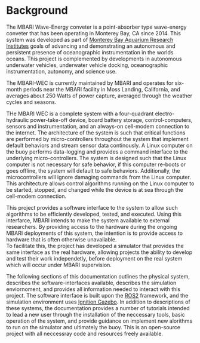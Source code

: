 # Background  

The MBARI Wave-Energy conveter is a point-absorber type wave-energy conveter that has been operating in Monterey Bay, CA since 2014.
This system was developed  as part of  [Monterey Bay Aquarium Research Institutes](http://www.mbari.org) goals of advancing and demonstrating an autonomous and persistent presence of oceanographic instrumentation in the worlds oceans.
This project is complemented by developments in autonomous underwater vehicles, underwater vehicle docking, oceanographic instrumentation, autonomy, and science use. 

The MBARI-WEC is currently maintained by MBARI and operates for six-month periods near the MBARI facility in Moss Landing, California, and averages about 250 Watts of power capture, averaged through the weather cycles and seasons.

THe MBARI WEC is a complete system with a four-quadrant electro-hydraulic power-take-off device, board battery storage, control-computers, sensors and instrumentation, and an always-on cell-modem connection to the internet.
The architecture of the system is such that critical functions are performed by micro-controllers throughout the system that implement default behaviors and stream sensor data continously.
A Linux computer on the buoy performs data-logging and provides a command interface to the underlying micro-controllers. The system is designed such that the Linux computer is not necessary for safe behavior, if this computer re-boots or goes offline, the system will default to safe behaviors.  Additionally, the microcontrollers will ignore damaging commands from the Linux computer. 
This architecture allows control algorithms running on the Linux computer to be started, stopped, and changed while the device is at sea through the cell-modem connection.  

This project provides a software interface to the system to allow such algorithms to be efficiently developed, tested, and executed.
Using this interfarce, MBARI intends to make the system available to external researchers.
By providing access to the hardware during the ongoing MBARI deployments of this system, the intention is to provide access to hardware that is often otherwise unavailable.  
To facilitate this, the project has developed a simulator that provides the same interface as the real hardware, allowing projects the ability to develop and test their work independetly, before deployment on the real system which will occur under MBARI supervision.

The following sections of this documentation outlines the physical system, describes the software-interfaces available, describes the simulation enviornoment, and provides all information needed to interact with this project.
The software interface is built upon the [ROS2](www.ros.org) framework, and the simulation environment uses [Ignition Gazebo](www.gazebo.org).
In addition to descriptions of these systems, the documentation provides a number of tutorials intended to lead a new user through the installation of the neccessary tools, basic operation of the system, and provide guidance on implement new alorithms to run on the simulator and ultimately the buoy.  This is an open-source project with all neccessray code and resources freely available.  

